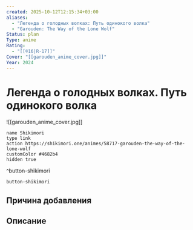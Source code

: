 ```yaml
---
created: 2025-10-12T12:15:34+03:00
aliases:
  - "Легенда о голодных волках: Путь одинокого волка"
  - "Garouden: The Way of the Lone Wolf"
Status: plan
Type: anime
Rating:
  - "[[®️16|R-17]]"
Cover: "[[garouden_anime_cover.jpg]]"
Year: 2024
---
```


# Легенда о голодных волках. Путь одинокого волка

![[garouden_anime_cover.jpg]]



```button
name Shikimori
type link
action https://shikimori.one/animes/58717-garouden-the-way-of-the-lone-wolf
customColor #4682b4
hidden true
```
^button-shikimori





`button-shikimori`

## Причина добавления




## Описание


